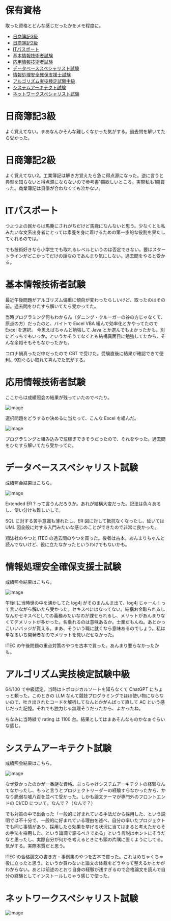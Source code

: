 # 保有資格

取った資格とどんな感じだったかをメモ程度に。
- [日商簿記3級](#日商簿記3級)
- [日商簿記2級](#日商簿記2級)
- [ITパスポート](#it-passport)
- [基本情報技術者試験](#基本情報技術者試験)
- [応用情報技術者試験](#応用情報技術者試験)
- [データベーススペシャリスト試験](#データベーススペシャリスト試験)
- [情報処理安全確保支援士試験](#情報処理安全確保支援士試験)
- [アルゴリズム実技検定試験中級](#アルゴリズム実技検定試験中級)
- [システムアーキテクト試験](#sysmte-architect)
- [ネットワークスペシャリスト試験](#network-specialist)

# 日商簿記3級

よく覚えてない。まあなんかそんな難しくなかった気がする。過去問を解いてたら受かった。

# 日商簿記2級

よく覚えてない2。工業簿記は解き方覚えたら急に得点源になった。逆に言うと典型を知らないと得点源にならないので参考書1冊欲しいところ。実際私も1冊買った。商業簿記は貸借が合わなくても泣かない。

<a name="it-passport"></a>
# ITパスポート

つよつよの民からは馬鹿にされがちだけど馬鹿になんないと思う。少なくとも私みたいな文系出身者にとっては素養を身に着けるための第一歩的な役割を果たしてくれるのでは。

でも技術好きなら小学生でも取れるレベルというのは否定できない。要はスタートラインがどこかってだけの話なのであんまり気にしない。過去問をやると受かる。

# 基本情報技術者試験

最近午後問題がアルゴリズム偏重に傾向が変わったらしいけど、取ったのはその前。過去問をひたすら解いてたら受かってた。

当時プログラミング何もわからん（ダニング・クルーガーの谷の方じゃなくて、原点の方）だったのと、バイトで Excel VBA 組んで効率化とかやってたので Excel を選択。
今思えばちゃんと勉強して Java とか選んでもよかったかも。別にどっちでもいっか。というかそうでなくとも結構真面目に勉強してたから、そんな余裕そもそもなかったかも。

コロナ禍真っただ中だったので CBT で受けた。受験直後に結果が確認できて便利。9割ぐらい取れて喜んでた気がする。

# 応用情報技術者試験

ここからは成績照会の結果が残っていたのでぺたり。

![image](https://github.com/cyan515/blogs/assets/81094959/91db5c74-765a-4d96-bb72-156e7228beda)

選択問題をどうするか決めるに当たって、こんな Excel を組んだ。

![image](https://github.com/cyan515/blogs/assets/81094959/ac52c540-5fba-474c-90ce-a0992483477f)

プログラミングと組み込みで荒稼ぎできそうだったので、それをやった。過去問をひたすら解いてたら受かってた。

# データベーススペシャリスト試験

成績照会結果はこちら。

![image](https://github.com/cyan515/blogs/assets/81094959/f21f3574-1ca8-4f7a-846d-9d74a41b9e82)

Extended ER ? って言うんだろうか。あれが結構大変だった。記法は色々あるし、使い分けも難しいしで。

SQL に対する苦手意識も薄れたし、ER 図に対して抵抗なくなったし、延いては UML 図全般に対する入門みたいな感じのことができたので非常に良かった。

翔泳社のやつと ITEC の過去問のやつを買った。後者は古本。あんまりちゃんと読んでないけど、役に立たなかったというわけでもないかも。

# 情報処理安全確保支援士試験

成績照会結果はこちら。

![image](https://github.com/cyan515/blogs/assets/81094959/88d2ee47-14c2-4e0a-a20d-b99235f254da)

午後Ⅱに当時世の中を沸かしてた log4j がそのまんんま出て、log4j じゃーん！って言いながら解いたら受かった。セキスペにはなってない。結構お金取られるしなんかセキスペとしての義務みたいなのが課せられるし、メリットがあんまりなくてデメリットが多かった。名乗れるのは意味あるか。士業だもんね。あとかっこいいバッジが貰える。まあ、そういう職に就くなら意味あるのでしょう。私は単なるいち開発者なのでメリットを見いだせなかった。

ITEC の午後問題の重点対策のやつを古本で買った。あんまり要らなかったかも。

# アルゴリズム実技検定試験中級

64/100 で中級認定。当時はトポロジカルソートを知らなくて ChatGPT にちょっと頼った。このときの LLM なんて競技プログラミングでほぼ使い物にならないので、吐き出されたコードを解析してなんとかがんばって直して AC という感じだった記憶。それでも独力じゃ無理そうだったから、よかったね。

ちなみに当時緑で rating は 1100 台。結果としてはまあそんなものかなぁぐらいな感じ。

<a name="sysmte-architect"></a>
# システムアーキテクト試験

成績照会結果はこちら。

![image](https://github.com/cyan515/blogs/assets/81094959/526002fb-02ab-44f6-a120-86985b9ef8e6)

なぜ受かったのかが一番謎な資格。ぶっちゃけシステムアーキテクトの経験なんてなかったし、もっと言うとプロジェクトリーダーの経験すらなかったから、かなり脆弱な嘘八百を並べて受かった。しかも論文テーマが専門外のフロントエンドの CI/CD について。なんで？（なんで？）

でも対策の中で出会った「一般的に好まれている手法だから採用した、という説明では不十分で、一般的に好まれている理由を述べ、自分の率いたプロジェクトでも同じ事情があり、採用したら効果を挙げる状況に当てはまると考えたからその手法を採用した、という論調で語るべきである」という言説はホントにそうだなと思ったし、実際自分が何かを考えるときにも頭の片隅に置くようにしてる。気がする。実際本質だと思う。

ITEC の合格論文の書き方・事例集のやつを古本で買った。これはめちゃくちゃ役に立ったと思う。というか買わないと論文の体裁をどうやって整えるかとかがわからない。あとは前述のとおり自身の経験が浅すぎるので合格論文を読んで自分の経験としてインストールしちゃう感じで使った。

<a name="network-specialist"></a>
# ネットワークスペシャリスト試験

![image](https://github.com/user-attachments/assets/132e209e-fc87-42e0-b22b-57b57f04833f)

